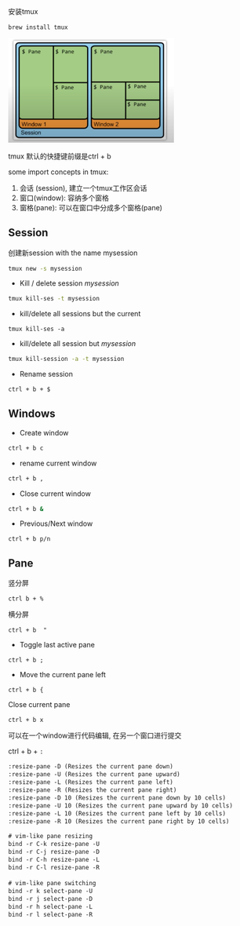 安装tmux

```bash
brew install tmux
```



<img src="./tmux.assets/image-20201129085932587.png" alt="image-20201129085932587" style="zoom:33%;" />



tmux 默认的快捷键前缀是ctrl + b

some import concepts in tmux:

1. 会话 (session), 建立一个tmux工作区会话
2. 窗口(window): 容纳多个窗格
3. 窗格(pane): 可以在窗口中分成多个窗格(pane)

## Session



创建新session with the name mysession

```bash
tmux new -s mysession
```

* Kill / delete session *mysession*

```bash
tmux kill-ses -t mysession
```

* kill/delete all sessions but the current

```bach
tmux kill-ses -a
```

* kill/delete all session but *mysession*

```bash
tmux kill-session -a -t mysession
```

* Rename session

```bash
ctrl + b + $
```



## Windows

* Create window

```bash
ctrl + b c
```

* rename current window

```bash
ctrl + b ,
```

* Close current window

```bash
ctrl + b &
```

* Previous/Next window

```
ctrl + b p/n
```





## Pane

竖分屏

```
ctrl b + %
```

横分屏

``` 
ctrl + b  "
```

* Toggle last active pane

```
ctrl + b ;
```

* Move the current pane left

```
ctrl + b {
```

Close current pane

```
ctrl + b x
```







可以在一个window进行代码编辑, 在另一个窗口进行提交

ctrl + b + `:`

```
:resize-pane -D (Resizes the current pane down)
:resize-pane -U (Resizes the current pane upward)
:resize-pane -L (Resizes the current pane left)
:resize-pane -R (Resizes the current pane right)
:resize-pane -D 10 (Resizes the current pane down by 10 cells)
:resize-pane -U 10 (Resizes the current pane upward by 10 cells)
:resize-pane -L 10 (Resizes the current pane left by 10 cells)
:resize-pane -R 10 (Resizes the current pane right by 10 cells)
```

```
# vim-like pane resizing  
bind -r C-k resize-pane -U
bind -r C-j resize-pane -D
bind -r C-h resize-pane -L
bind -r C-l resize-pane -R

# vim-like pane switching
bind -r k select-pane -U 
bind -r j select-pane -D 
bind -r h select-pane -L 
bind -r l select-pane -R 
```







